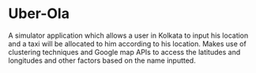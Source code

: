 # Uber-Ola

A simulator application which allows a user in Kolkata to input his location and a taxi will be allocated to him according to his location.
Makes use of clustering techniques and Google map APIs to access the latitudes and longitudes and other factors based on the name inputted.
